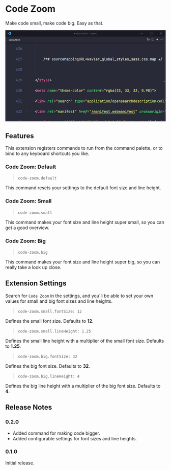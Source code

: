 # Code Zoom

Make code small, make code big. Easy as that.

![Zoom the code](https://github.com/adevade/code-zoom/raw/HEAD/img/preview.gif)

## Features

This extension registers commands to run from the command palette, or to bind to any keyboard shortcuts you like.

### Code Zoom: Default

> `code-zoom.default`

This command resets your settings to the default font size and line height.

### Code Zoom: Small

> `code-zoom.small`

This command makes your font size and line height super small, so you can get a good overview.

### Code Zoom: Big

> `code-zoom.big`

This command makes your font size and line height super big, so you can really take a look up close.

## Extension Settings

Search for `Code Zoom` in the settings, and you'll be able to set your own values for small and big font sizes and line heights.

> `code-zoom.small.fontSize: 12`

Defines the small font size. Defaults to **12**.

> `code-zoom.small.lineHeight: 1.25`

Defines the small line height with a multiplier of the small font size. Defaults to **1.25**.

> `code-zoom.big.fontSize: 32`

Defines the big font size. Defaults to **32**.

> `code-zoom.big.lineHeight: 4`

Defines the big line height with a multiplier of the big font size. Defaults to **4**.

## Release Notes

### 0.2.0

- Added command for making code bigger.
- Added configurable settings for font sizes and line heights.

### 0.1.0

Initial release.
